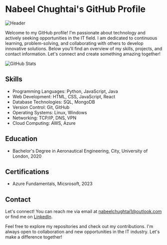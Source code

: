 # Nabeel Chughtai's GitHub Profile
![Header](nabc2023/header.png)

Welcome to my GitHub profile! I'm passionate about technology and actively seeking opportunities in the IT field. I am dedicated to continuous learning, problem-solving, and collaborating with others to develop innovative solutions. Below you'll find an overview of my skills, projects, and contact information. Let's connect and create something amazing together!

![GitHub Stats](https://github-readme-stats.vercel.app/api?username=nabc2023&show_icons=true&count_private=true)

## Skills

- Programming Languages: Python, JavaScript, Java
- Web Development: HTML, CSS, JavaScript, React
- Database Technologies: SQL, MongoDB
- Version Control: Git, GitHub
- Operating Systems: Linux, Windows
- Networking: TCP/IP, DNS, VPN
- Cloud Computing: AWS, Azure


## Education

- Bachelor's Degree in Aeronautical Engineering, City, University of London, 2020

## Certifications

- Azure Fundamentals, Micsrosoft, 2023

## Contact

Let's connect! You can reach me via email at nabeelchughtai1@outlook.com or find me on [LinkedIn](https://www.linkedin.com/in/nabeelc).

Feel free to explore my repositories and check out my contributions. I'm always open to collaboration and new opportunities in the IT industry. Let's make a difference together!
